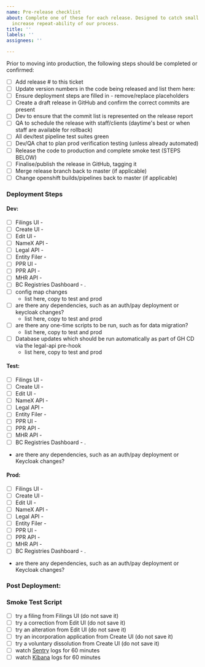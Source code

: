 ```yaml
---
name: Pre-release checklist
about: Complete one of these for each release. Designed to catch small mistakes and
  increase repeat-ability of our process.
title: ''
labels: ''
assignees: ''

---
```


Prior to moving into production, the following steps should be completed or confirmed:
- [ ] Add release # to this ticket
- [ ] Update version numbers in the code being released and list them here:
- [ ] Ensure deployment steps are filled in - remove/replace placeholders
- [ ] Create a draft release in GitHub and confirm the correct commits are present
- [ ] Dev to ensure that the commit list is represented on the release report
- [ ] QA to schedule the release with staff/clients (daytime's best or when staff are available for rollback)
- [ ] All dev/test pipeline test suites green
- [ ] Dev/QA chat to plan prod verification testing (unless already automated)
- [ ] Release the code to production and complete smoke test (STEPS BELOW)
- [ ] Finalise/publish the release in GitHub, tagging it
- [ ] Merge release branch back to master (if applicable)
- [ ] Change openshift builds/pipelines back to master (if applicable)

### Deployment Steps

#### Dev:
- [ ] Filings UI - 
- [ ] Create UI - 
- [ ] Edit UI - 
- [ ] NameX API - 
- [ ] Legal API - 
- [ ] Entity Filer - 
- [ ] PPR UI - 
- [ ] PPR API - 
- [ ] MHR API - 
- [ ] BC Registries Dashboard - 
.
- [ ] config map changes
  - list here, copy to test and prod
- [ ] are there any dependencies, such as an auth/pay deployment or keycloak changes?
  - list here, copy to test and prod
- [ ] are there any one-time scripts to be run, such as for data migration? 
  - list here, copy to test and prod
- [ ] Database updates which should be run automatically as part of GH CD via the legal-api pre-hook
  - list here, copy to test and prod

#### Test:
- [ ] Filings UI - 
- [ ] Create UI - 
- [ ] Edit UI - 
- [ ] NameX API - 
- [ ] Legal API - 
- [ ] Entity Filer - 
- [ ] PPR UI - 
- [ ] PPR API - 
- [ ] MHR API - 
- [ ] BC Registries Dashboard - 
.
- are there any dependencies, such as an auth/pay deployment or Keycloak changes?


#### Prod:
- [ ] Filings UI - 
- [ ] Create UI - 
- [ ] Edit UI - 
- [ ] NameX API - 
- [ ] Legal API - 
- [ ] Entity Filer - 
- [ ] PPR UI - 
- [ ] PPR API - 
- [ ] MHR API - 
- [ ] BC Registries Dashboard - 
.
- are there any dependencies, such as an auth/pay deployment or Keycloak changes?

### Post Deployment:


### Smoke Test Script
- [ ] try a filing from Filings UI (do not save it)
- [ ] try a correction from Edit UI (do not save it)
- [ ] try an alteration from Edit UI (do not save it)
- [ ] try an incorporation application from Create UI (do not save it)
- [ ] try a voluntary dissolution from Create UI (do not save it)
- [ ] watch [Sentry](https://sentry.io/organizations/registries/issues/?project=1533020) logs for 60 minutes
- [ ] watch [Kibana](https://kibana.pathfinder.gov.bc.ca/) logs for 60 minutes
